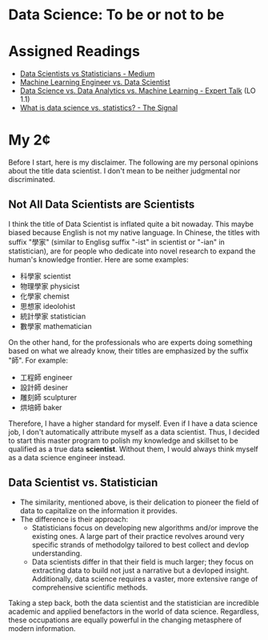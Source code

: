 # Data Science: To be or not to be

# Assigned Readings
- [Data Scientists vs Statisticians - Medium](https://medium.com/odscjournal/data-scientists-versus-statisticians-8ea146b7a47f)
- [Machine Learning Engineer vs. Data Scientist](https://www.springboard.com/blog/data-science/machine-learning-engineer-vs-data-scientist/)
- [Data Science vs. Data Analytics vs. Machine Learning - Expert Talk](https://www.simplilearn.com/data-science-vs-data-analytics-vs-machine-learning-article) (LO 1.1)
- [What is data science vs. statistics? - The Signal](https://mixpanel.com/blog/this-is-the-difference-between-statistics-and-data-science/)


# My 2¢
Before I start, here is my disclaimer. The following are my personal opinions about the title data scientist. I don't mean to be neither judgmental nor discriminated.

## Not All Data Scientists are Scientists
I think the title of Data Scientist is inflated quite a bit nowaday. This maybe biased because English is not my native language. In Chinese, the titles with suffix "學家" (similar to Englisg suffix "-ist" in scientist or "-ian" in statistician), are for people who dedicate into novel research to expand the human's knowledge frontier. Here are some examples:
- 科學家 scientist
- 物理學家 physicist
- 化學家 chemist
- 思想家 ideolohist
- 統計學家 statistician
- 數學家 mathematician

On the other hand, for the professionals who are experts doing something based on what we already know, their titles are emphasized by the suffix "師". For example:
- 工程師 engineer
- 設計師 desiner
- 雕刻師 sculpturer
- 烘培師 baker

Therefore, I have a higher standard for myself. Even if I have a data science job, I don't automatically attribute myself as a data scientist. Thus, I decided to start this master program to polish my knowledge and skillset to be qualified as a true data **scientist**. Without them, I would always think myself as a data science engineer instead.

## Data Scientist vs. Statistician
- The similarity, mentioned above, is their delication to pioneer the field of data to capitalize on the information it provides. 
- The difference is their approach:
  - Statisticians focus on developing new algorithms and/or improve the existing ones. A large part of their practice revolves around very specific strands of methodolgy tailored to best collect and devlop understanding.
  - Data scientists differ in that their field is much larger; they focus on extracting data to build not just a narrative but a devloped insight. Additionally, data science requires a vaster, more extensive range of comprehensive scientific methods.

Taking a step back, both the data scientist and the statistician are  incredible academic and applied benefactors in the world of data science. Regardless, these occupations are equally powerful in the changing metasphere of modern information.


